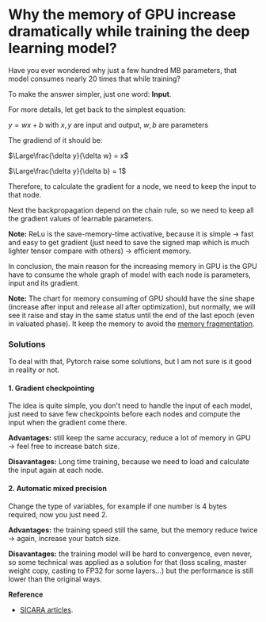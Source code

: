 # Why the memory of GPU increase dramatically while training the deep learning model?

Have you ever wondered why just a few hundred MB parameters, that model consumes nearly 20 times that while training?

To make the answer simpler, just one word: **Input**.

For more details, let get back to the simplest equation:

$y=wx+b$ with $x,y$ are input and output, $w,b$ are parameters 

The gradiend of it should be:

$\Large\frac{\delta y}{\delta w} = x$

$\Large\frac{\delta y}{\delta b} = 1$

Therefore, to calculate the gradient for a node, we need to keep the input to that node.

Next the backpropagation depend on the chain rule, so we need to keep all the gradient values of learnable parameters. 

**Note:** ReLu is the save-memory-time activative, because it is simple $\rightarrow$ fast and easy to get gradient (just need to save the signed map which is much lighter tensor compare with others) $\rightarrow$ efficient memory.

In conclusion, the main reason for the increasing memory in GPU is the GPU have to consume the whole graph of model with each node is parameters, input and its gradient.

**Note:** The chart for memory consuming of GPU should have the sine shape (increase after input and release all after optimization), but normally, we will see it raise and stay in the same status until the end of the last epoch (even in valuated phase). It keep the memory to avoid the [memory fragmentation](./MemoryFragmentation.md).

### Solutions

To deal with that, Pytorch raise some solutions, but I am not sure is it good in reality or not.

#### 1. Gradient checkpointing

The idea is quite simple, you don't need to handle the input of each model, just need to save few checkpoints before each nodes and compute the input when the gradient come there.

**Advantages:** still keep the same accuracy, reduce a lot of memory in GPU $\rightarrow$ feel free to increase batch size.

**Disavantages:** Long time training, because we need to load and calculate the input again at each node.

#### 2. Automatic mixed precision

Change the type of variables, for example if one number is 4 bytes required, now you just need 2.

**Advantages:** the training speed still the same, but the memory reduce twice $\rightarrow$ again, increase your batch size.

**Disavantages:** the training model will be hard to convergence, even never, so some technical was applied as a solution for that (loss scaling, master weight copy, casting to FP32 for some layers…) but the performance is still lower than the original ways.

**Reference**
* [SICARA articles](https://www.sicara.ai/blog/2019-28-10-deep-learning-memory-usage-and-pytorch-optimization-tricks).